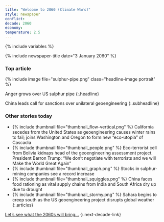 ```yaml
---
title: "Welcome to 2060 (Climate Wars)"
style: newspaper
conflict: 
decade: 2060
economy: 
temperature: 2.5
---
```


{% include variables %}

{% include newspaper-title date="3 January 2060" %}

### Top article

{% include image file="sulphur-pipe.png" class="headline-image portrait" %}

Anger grows over US sulphur pipe
{:.headline}

China leads call for sanctions over unilateral geoengineering
{:.subheadline}

### Other stories today

- {% include thumbnail file="thumbnail_flow-vertical.png" %} California secedes from the United States as geoengineering causes winter rains to fail; joins Washington and Oregon to form new “eco-utopia” of Cascadia
- {% include thumbnail file="thumbnail_people.png" %} Eco-terrorist cell from Bolivia kidnaps head of the geoengineering assessment project. President Barron Trump: “We don’t negotiate with terrorists and we will Make the World Great Again”
- {% include thumbnail file="thumbnail_graph.png" %} Stocks in sulphur-mining companies see a record increase
- {% include thumbnail file="thumbnail_squiggles.png" %} China faces food rationing as vital supply chains from India and South Africa dry up due to drought
- {% include thumbnail file="thumbnail_stormy.png" %} Sahara begins to creep south as the US geoengineering project disrupts global weather
{:.articles}

[Let’s see what the 2060s will bring…](chapter_the-wars-begin.html)
{:.next-decade-link}

